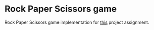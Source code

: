 # Rock Paper Scissors game
Rock Paper Scissors game implementation for [this](https://www.theodinproject.com/courses/web-development-101/lessons/rock-paper-scissors) project assignment.